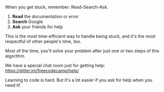 When you get stuck, remember: Read-Search-Ask.

1) **Read** the documentation or error    
2) **Search** Google    
3) **Ask** your friends for help    

This is the most time-efficient way to handle being stuck, and it's the most respectful of other people's time, too.

Most of the time, you'll solve your problem after just one or two steps of this algorithm.

We have a special chat room just for getting help: <a href='https://gitter.im/freecodecamp/help/' target='_blank'>https://gitter.im/freecodecamp/help/</a>

Learning to code is hard. But it's a lot easier if you ask for help when you need it!